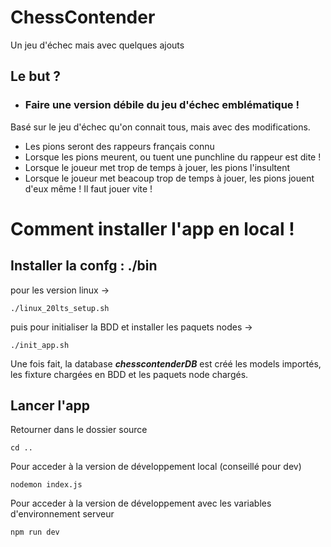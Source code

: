 # ChessContender
Un jeu d'échec mais avec quelques ajouts 

## Le but ?

- ### Faire une version débile du jeu d'échec emblématique !

Basé sur le jeu d'échec qu'on connait tous, mais avec des modifications.

- Les pions seront des rappeurs français connu
- Lorsque les pions meurent, ou tuent une punchline du rappeur est dite !
- Lorsque le joueur met trop de temps à jouer, les pions l'insultent
- Lorsque le joueur met beacoup trop de temps à jouer, les pions jouent d'eux même ! Il faut jouer vite !

# Comment installer l'app en local !

## Installer la confg : ./bin

pour les version linux -> 

    ./linux_20lts_setup.sh

puis pour initialiser la BDD et installer les paquets nodes -> 

    ./init_app.sh

Une fois fait, la database ***chesscontenderDB*** est créé les models importés, les fixture chargées en BDD et les paquets node chargés.

## Lancer l'app

Retourner dans le dossier source 

    cd .. 

Pour acceder à la version de développement local (conseillé pour dev)

    nodemon index.js

Pour acceder à la version de développement avec les variables d'environnement serveur 

    npm run dev
